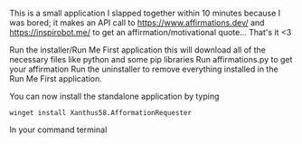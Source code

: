 This is a small application I slapped together within 10 minutes because I was bored; it makes an API call to https://www.affirmations.dev/ and https://inspirobot.me/ to get an affirmation/motivational quote... That's it <3

Run the installer/Run Me First application this will download all of the necessary files like python and some pip libraries
Run affirmations.py to get your affirmation
Run the uninstaller to remove everything installed in the Run Me First application.


You can now install the standalone application by typing 
```
winget install Xanthus58.AfformationRequester
```
In your command terminal
